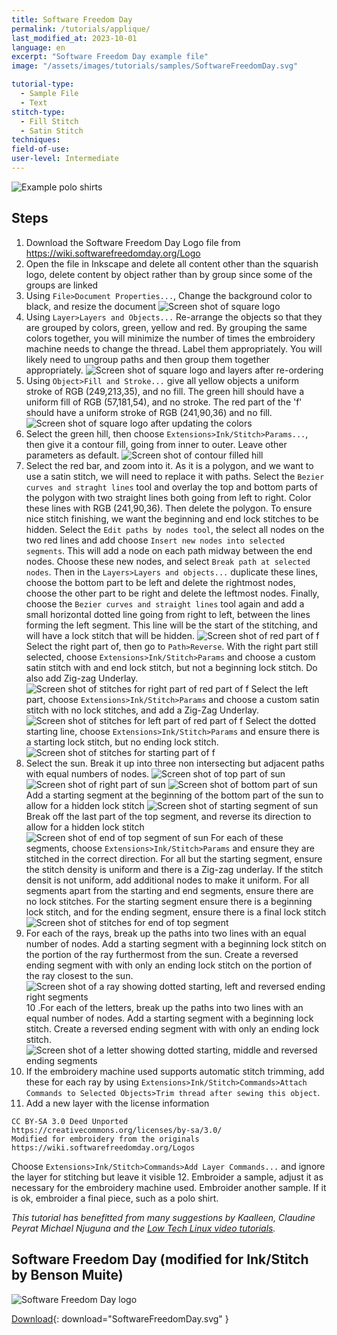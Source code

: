 ```yaml
---
title: Software Freedom Day
permalink: /tutorials/applique/
last_modified_at: 2023-10-01
language: en
excerpt: "Software Freedom Day example file"
image: "/assets/images/tutorials/samples/SoftwareFreedomDay.svg"

tutorial-type:
  - Sample File
  - Text
stitch-type: 
  - Fill Stitch
  - Satin Stitch
techniques:
field-of-use:
user-level: Intermediate
---
```


![Example polo shirts](/assets/images/tutorials/software-freedom-day/sharti.jpg)

## Steps

1. Download the Software Freedom Day Logo file from https://wiki.softwarefreedomday.org/Logo
2. Open the file in Inkscape and delete all content other than the squarish logo, delete content by object rather than by group since some of the groups are linked
3. Using `File>Document Properties...`, Change the background color to black, and resize the document
![Screen shot of square logo](/assets/images/tutorials/software-freedom-day/SFDTutorial1.png)
4. Using `Layer>Layers and Objects...` Re-arrange the objects so that they are grouped by colors, green, yellow and red. By grouping the same colors together, you will minimize the number of times the embroidery machine needs to change the thread. Label them appropriately.  You will likely need to ungroup paths and then group them together appropriately.
![Screen shot of square logo and layers after re-ordering](/assets/images/tutorials/software-freedom-day/SFDTutorial2.png)
5. Using `Object>Fill and Stroke...` give all yellow objects a uniform stroke of RGB
(249,213,35), and no fill. The green hill should have a uniform fill of RGB
(57,181,54), and no stroke. The red part of the 'f' should have a uniform stroke of
RGB (241,90,36) and no fill.
![Screen shot of square logo after updating the colors](/assets/images/tutorials/software-freedom-day/SFDTutorial3.png)
6. Select the green hill, then choose `Extensions>Ink/Stitch>Params...`, then give it
a contour fill, going from inner to outer. Leave other parameters as default.
![Screen shot of contour filled hill](/assets/images/tutorials/software-freedom-day/SFDTutorial4.png)
7. Select the red bar, and zoom into it.  As it is a polygon, and we want to use
a satin stitch, we will need to replace it with paths.  Select the 
`Bezier curves and straght lines` tool and overlay the top and bottom parts of
the polygon with two straight lines both going from left to right. Color these lines
with RGB (241,90,36). Then delete the polygon.  To ensure nice stitch finishing,
we want the beginning and end lock stitches to be hidden. Select the
`Edit paths by nodes tool`, the select all nodes on the two red lines and add
choose `Insert new nodes into selected segments`.  This will add a node on each
path midway between the end nodes.  Choose these new nodes, and select
`Break path at selected nodes`. Then in the `Layers>Layers and objects...`
duplicate these lines, choose the bottom part to be left and delete the rightmost nodes,
choose the other part to be right and delete the leftmost nodes. Finally,
choose the `Bezier curves and straight lines` tool again and add a small horizontal
dotted line going from right to left, between the lines forming the left segment.
This line will be the start of the stitching, and will have a lock stitch that will
be hidden.
![Screen shot of red part of f](/assets/images/tutorials/software-freedom-day/SFDTutorial5.png)
Select the right part of, then go to `Path>Reverse`.  With the right part still
selected, choose `Extensions>Ink/Stitch>Params` and choose a custom satin stitch with
and end lock stitch, but not a beginning lock stitch. Do also add Zig-zag Underlay.
![Screen shot of stitches for right part of red part of f](/assets/images/tutorials/software-freedom-day/SFDTutorial6.png)
Select the left part, choose `Extensions>Ink/Stitch>Params` and choose a custom
satin stitch with no lock stitches, and add a Zig-Zag Underlay.
![Screen shot of stitches for left part of red part of f](/assets/images/tutorials/software-freedom-day/SFDTutorial7.png)
Select the dotted starting line, choose `Extensions>Ink/Stitch>Params` and
ensure there is a starting lock stitch, but no ending lock stitch.
![Screen shot of stitches for starting part of f](/assets/images/tutorials/software-freedom-day/SFDTutorial8.png)
8. Select the sun.  Break it up into three non intersecting but adjacent paths with
equal numbers of nodes.
![Screen shot of top part of sun](/assets/images/tutorials/software-freedom-day/SFDTutorial9.png)
![Screen shot of right part of sun](/assets/images/tutorials/software-freedom-day/SFDTutorial10.png)
![Screen shot of bottom part of sun](/assets/images/tutorials/software-freedom-day/SFDTutorial11.png)
Add a starting segment at the beginning of the bottom part of the sun to
allow for a hidden lock stitch
![Screen shot of starting segment of sun](/assets/images/tutorials/software-freedom-day/SFDTutorial12.png)
Break off the last part of the top segment, and reverse its direction to
allow for a hidden lock stitch
![Screen shot of end of top segment of sun](/assets/images/tutorials/software-freedom-day/SFDTutorial13.png)
For each of these segments, choose `Extensions>Ink/Stitch>Params` and ensure they
are stitched in the correct direction. For all but the starting segment, ensure the
stitch density is uniform and there is a Zig-zag underlay. If the stitch densit is
not uniform, add additional nodes to make it uniform. For all segments apart
from the starting and end segments, ensure there are no lock stitches.  For the
starting segment ensure there is a beginning lock stitch, and for the ending
segment, ensure there is a final lock stitch
![Screen shot of stitches for end of top segment](/assets/images/tutorials/software-freedom-day/SFDTutorial14.png)
9. For each of the rays, break up the paths into two lines with an equal number of
nodes.  Add a starting segment with a beginning lock stitch on the portion of the
ray furthermost from the sun. Create a reversed ending segment with with only an
ending lock stitch on the portion of the ray closest to the sun.
![Screen shot of a ray showing dotted starting, left and reversed ending right segments](/assets/images/tutorials/software-freedom-day/SFDTutorial15.png)
10 .For each of the letters, break up the paths into two lines with an equal number of
nodes.  Add a starting segment with a beginning lock stitch. Create a reversed ending
segment with with only an ending lock stitch.
![Screen shot of a letter showing dotted starting, middle and reversed ending segments](/assets/images/tutorials/software-freedom-day/SFDTutorial16.png)
11. If the embroidery machine used supports automatic stitch trimming, add these
for each ray by using `Extensions>Ink/Stitch>Commands>Attach Commands to Selected Objects>Trim thread after sewing this object`.
12. Add a new layer with the license information
```
CC BY-SA 3.0 Deed Unported
https://creativecommons.org/licenses/by-sa/3.0/
Modified for embroidery from the originals
https://wiki.softwarefreedomday.org/Logos
```
Choose `Extensions>Ink/Stitch>Commands>Add Layer Commands...` and ignore the layer for stitching but leave it visible
12. Embroider a sample, adjust it as necessary for the embroidery
machine used. Embroider another sample. If it is ok, embroider a
final piece, such as a polo shirt.

*This tutorial has benefitted from many suggestions by Kaalleen, Claudine Peyrat
Michael Njuguna and the [Low Tech Linux video tutorials](https://www.youtube.com/playlist?list=PLq0WwZBpw-4Hfq8V_I_eptPWQBDJ93jNE).*

## Software Freedom Day (modified for Ink/Stitch by Benson Muite)

![Software Freedom Day logo](/assets/images/tutorials/samples/SoftwareFreedomDay.svg)

[Download](/assets/images/tutorials/samples/SoftwareFreedomDay.svg){: download="SoftwareFreedomDay.svg" }
